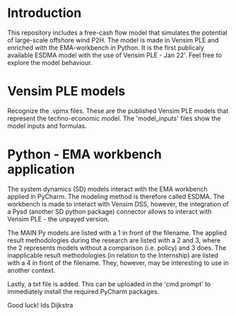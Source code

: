 # Introduction
This repository includes a free-cash flow model that simulates the potential of large-scale offshore wind P2H. The model is made in Vensim PLE and enriched with the EMA-workbench in Python. It is the first publicaly available ESDMA model with the use of Vensim PLE - Jan 22'. Feel free to explore the model behaviour. 

# Vensim PLE models
Recognize the .vpmx files. These are the published Vensim PLE models that represent the techno-economic model. The 'model_inputs' files show the model inputs and formulas. 

# Python - EMA workbench application
The system dynamics (SD) models interact with the EMA workbench applied in PyCharm. The modeling method is therefore called ESDMA. The workbench is made to interact with Vensim DSS, however, the integration of a Pysd (another SD python package) connector allows to interact with Vensim PLE - the unpayed version. 

The MAIN Py models are listed with a 1 in front of the filename.
The applied result methodologies during the research are listed with a 2 and 3, where the 2 represents models without a comparison (i.e. policy) and 3 does.
The inapplicable result methodologies (in relation to the Internship) are listed with a 4 in front of the filename. They, however, may be interesting to use in another context.

Lastly, a txt file is added. This can be uploaded in the 'cmd prompt' to immediately install the required PyCharm packages. 

Good luck! Ids Dijkstra

